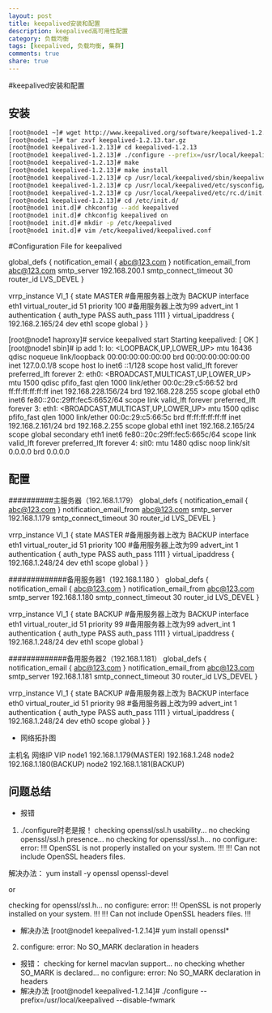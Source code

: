 ```yaml
---
layout: post
title: keepalived安装和配置
description: keepalived高可用性配置
category: 负载均衡
tags: [keepalived, 负载均衡, 集群]
comments: true
share: true
---
```

#keepalived安装和配置
## 安装
``` bash
[root@node1 ~]# wget http://www.keepalived.org/software/keepalived-1.2.13.tar.gz
[root@node1 ~]# tar zxvf keepalived-1.2.13.tar.gz
[root@node1 keepalived-1.2.13]# cd keepalived-1.2.13
[root@node1 keepalived-1.2.13]# ./configure --prefix=/usr/local/keepalived --disable-fwmark
[root@node1 keepalived-1.2.13]# make
[root@node1 keepalived-1.2.13]# make install
[root@node1 keepalived-1.2.13]# cp /usr/local/keepalived/sbin/keepalived /usr/sbin/
[root@node1 keepalived-1.2.13]# cp /usr/local/keepalived/etc/sysconfig/keepalived /etc/sysconfig/
[root@node1 keepalived-1.2.13]# cp /usr/local/keepalived/etc/rc.d/init.d/keepalived /etc/init.d/
[root@node1 keepalived-1.2.13]# cd /etc/init.d/
[root@node1 init.d]# chkconfig --add keepalived
[root@node1 init.d]# chkconfig keepalived on
[root@node1 init.d]# mkdir -p /etc/keepalived
[root@node1 init.d]# vim /etc/keepalived/keepalived.conf
```
#Configuration File for keepalived 

global_defs { 
notification_email { 
abc@123.com 
} 
notification_email_from abc@123.com 
smtp_server 192.168.200.1 
smtp_connect_timeout 30 
router_id LVS_DEVEL 
} 

vrrp_instance VI_1 { 
state MASTER #备用服务器上改为 BACKUP 
interface eth1 
virtual_router_id 51 
priority 100 #备用服务器上改为99 
advert_int 1 
authentication { 
auth_type PASS 
auth_pass 1111 
} 
virtual_ipaddress { 
192.168.2.165/24 dev eth1 scope global 
} 
} 

[root@node1 haproxy]# service keepalived start
Starting keepalived: [ OK ]
[root@node1 sbin]# ip add
1: lo: <LOOPBACK,UP,LOWER_UP> mtu 16436 qdisc noqueue 
link/loopback 00:00:00:00:00:00 brd 00:00:00:00:00:00
inet 127.0.0.1/8 scope host lo
inet6 ::1/128 scope host 
valid_lft forever preferred_lft forever
2: eth0: <BROADCAST,MULTICAST,UP,LOWER_UP> mtu 1500 qdisc pfifo_fast qlen 1000
link/ether 00:0c:29:c5:66:52 brd ff:ff:ff:ff:ff:ff
inet 192.168.228.156/24 brd 192.168.228.255 scope global eth0
inet6 fe80::20c:29ff:fec5:6652/64 scope link 
valid_lft forever preferred_lft forever
3: eth1: <BROADCAST,MULTICAST,UP,LOWER_UP> mtu 1500 qdisc pfifo_fast qlen 1000
link/ether 00:0c:29:c5:66:5c brd ff:ff:ff:ff:ff:ff
inet 192.168.2.161/24 brd 192.168.2.255 scope global eth1
inet 192.168.2.165/24 scope global secondary eth1
inet6 fe80::20c:29ff:fec5:665c/64 scope link 
valid_lft forever preferred_lft forever
4: sit0: <NOARP> mtu 1480 qdisc noop 
link/sit 0.0.0.0 brd 0.0.0.0

## 配置

##########主服务器（192.168.1.179）
global_defs { 
	notification_email {
		abc@123.com 
	} 
	notification_email_from abc@123.com 
	smtp_server 192.168.1.179
	smtp_connect_timeout 30 
	router_id LVS_DEVEL 
} 

vrrp_instance VI_1 { 
	state MASTER #备用服务器上改为 BACKUP 
	interface eth1 
	virtual_router_id 51 
	priority 100 #备用服务器上改为99 
	advert_int 1 
	authentication { 
		auth_type PASS 
		auth_pass 1111 
	} 
	virtual_ipaddress { 
		192.168.1.248/24 dev eth1 scope global 
	} 
} 



#############备用服务器1（192.168.1.180 ）
global_defs { 
	notification_email {
		abc@123.com 
	} 
	notification_email_from abc@123.com 
	smtp_server 192.168.1.180
	smtp_connect_timeout 30 
	router_id LVS_DEVEL 
} 

vrrp_instance VI_1 { 
	state BACKUP #备用服务器上改为 BACKUP 
	interface eth1 
	virtual_router_id 51 
	priority 99 #备用服务器上改为99 
	advert_int 1 
	authentication { 
		auth_type PASS 
		auth_pass 1111 
	} 
	virtual_ipaddress { 
		192.168.1.248/24 dev eth1 scope global 
	} 

	
#############备用服务器2（192.168.1.181）
global_defs { 
	notification_email {
		abc@123.com 
	} 
	notification_email_from abc@123.com 
	smtp_server 192.168.1.181
	smtp_connect_timeout 30 
	router_id LVS_DEVEL 
} 

vrrp_instance VI_1 { 
	state BACKUP #备用服务器上改为 BACKUP 
	interface eth0 
	virtual_router_id 51 
	priority 98 #备用服务器上改为99 
	advert_int 1 
	authentication { 
		auth_type PASS 
		auth_pass 1111 
	} 
	virtual_ipaddress { 
		192.168.1.248/24 dev eth0 scope global 
	} 
} 



* 网络拓扑图

主机名  网络IP                     VIP
node1 192.168.1.179(MASTER)         192.168.1.248
node2 192.168.1.180(BACKUP)
node2 192.168.1.181(BACKUP)

## 问题总结
* 报错
1. ./configure时老是报！
checking openssl/ssl.h usability... no
checking openssl/ssl.h presence... no
checking for openssl/ssl.h... no
configure: error:
  !!! OpenSSL is not properly installed on your system. !!!
  !!! Can not include OpenSSL headers files. 

解决办法：
yum install -y openssl openssl-devel

or

checking for openssl/ssl.h... no
configure: error: 
!!! OpenSSL is not properly installed on your system. !!!
!!! Can not include OpenSSL headers files. !!!
* 解决办法
[root@node1 keepalived-1.2.14]# yum install openssl*

2. configure: error: No SO_MARK declaration in headers
* 报错：
checking for kernel macvlan support... no
checking whether SO_MARK is declared... no
configure: error: No SO_MARK declaration in headers
* 解决办法
[root@node1 keepalived-1.2.14]# ./configure --prefix=/usr/local/keepalived --disable-fwmark

